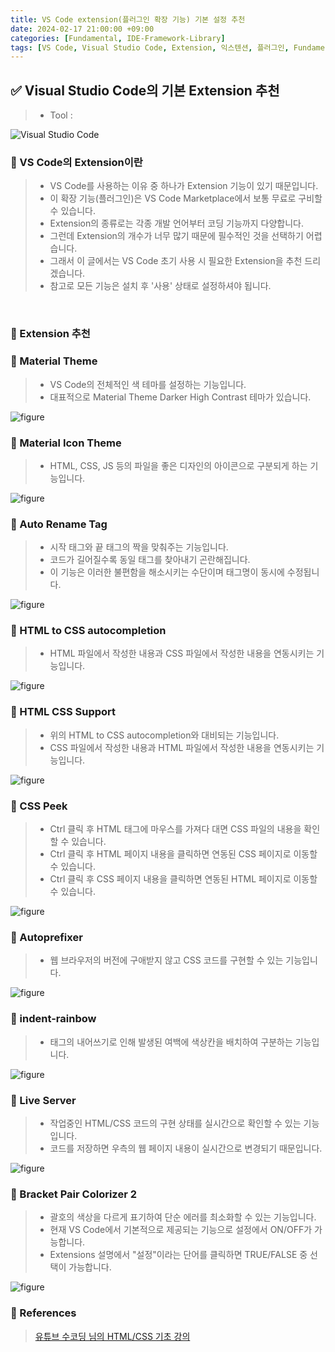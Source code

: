 ```yaml
---
title: VS Code extension(플러그인 확장 기능) 기본 설정 추천
date: 2024-02-17 21:00:00 +09:00
categories: [Fundamental, IDE-Framework-Library]
tags: [VS Code, Visual Studio Code, Extension, 익스텐션, 플러그인, Fundamental, VS Code Extension]
---
```


<!-- 2024-02-18 글 작성 시작; 2024-02-18 페이지 호출 검토 완료 -->
## ✅ Visual Studio Code의 기본 Extension 추천
> - Tool :  
<img alt="Visual Studio Code" src="https://img.shields.io/badge/-Visual_Studio_Code-007ACC?style=flat-square&logo=visual-studio-code&logoColor=white" />

<br>

### 🔔 VS Code의 Extension이란
> - VS Code를 사용하는 이유 중 하나가 Extension 기능이 있기 때문입니다.
> - 이 확장 기능(플러그인)은 VS Code Marketplace에서 보통 무료로 구비할 수 있습니다.
> - Extension의 종류로는 각종 개발 언어부터 코딩 기능까지 다양합니다.
> - 그런데 Extension의 개수가 너무 많기 때문에 필수적인 것을 선택하기 어렵습니다.
> - 그래서 이 글에서는 VS Code 초기 사용 시 필요한 Extension을 추천 드리겠습니다.
> - 참고로 모든 기능은 설치 후 '사용' 상태로 설정하셔야 됩니다.

<br>

### 🔔 Extension 추천
### 📌 Material Theme
> - VS Code의 전체적인 색 테마를 설정하는 기능입니다.
> - 대표적으로 Material Theme Darker High Contrast 테마가 있습니다.

<img src="https://github.com/Kim-src/Images/assets/150884526/d2da29b7-163c-4aec-8d39-5bf5847adb89" class="img" alt="figure">

### 📌 Material Icon Theme
> - HTML, CSS, JS 등의 파일을 좋은 디자인의 아이콘으로 구분되게 하는 기능입니다.

<img src="https://github.com/Kim-src/Images/assets/150884526/77f002f0-20dc-4468-9c28-83a2635c8c80" class="img" alt="figure">

### 📌 Auto Rename Tag
> - 시작 태그와 끝 태그의 짝을 맞춰주는 기능입니다.
> - 코드가 길어질수록 동일 태그를 찾아내기 곤란해집니다.
> - 이 기능은 이러한 불편함을 해소시키는 수단이며 태그명이 동시에 수정됩니다.

<img src="https://github.com/Kim-src/Images/assets/150884526/038cc0ce-23ca-4c36-a3f2-90308820b697" class="img" alt="figure">

### 📌 HTML to CSS autocompletion
> - HTML 파일에서 작성한 내용과 CSS 파일에서 작성한 내용을 연동시키는 기능입니다.

<img src="https://github.com/Kim-src/Images/assets/150884526/b2a9f5bb-d026-457f-b874-26b571c16443" class="img" alt="figure">

### 📌 HTML CSS Support
> - 위의 HTML to CSS autocompletion와 대비되는 기능입니다.
> - CSS 파일에서 작성한 내용과 HTML 파일에서 작성한 내용을 연동시키는 기능입니다.

<img src="https://github.com/Kim-src/Images/assets/150884526/3799e86e-54b1-4967-ab0f-16af1f0b7510" class="img" alt="figure">

### 📌 CSS Peek
> - Ctrl 클릭 후 HTML 태그에 마우스를 가져다 대면 CSS 파일의 내용을 확인할 수 있습니다.
> - Ctrl 클릭 후 HTML 페이지 내용을 클릭하면 연동된 CSS 페이지로 이동할 수 있습니다.
> - Ctrl 클릭 후 CSS 페이지 내용을 클릭하면 연동된 HTML 페이지로 이동할 수 있습니다.

<img src="https://github.com/Kim-src/Images/assets/150884526/7cf29995-c451-4b7c-a9f1-41d50834ee04" class="img" alt="figure">

### 📌 Autoprefixer
> - 웹 브라우저의 버전에 구애받지 않고 CSS 코드를 구현할 수 있는 기능입니다.

<img src="https://github.com/Kim-src/Images/assets/150884526/d3fda206-ee9a-4f2f-b4f3-ded0de074b00" class="img" alt="figure">

### 📌 indent-rainbow
> - 태그의 내어쓰기로 인해 발생된 여백에 색상칸을 배치하여 구분하는 기능입니다.

<img src="https://github.com/Kim-src/Images/assets/150884526/70088155-15ed-4228-8067-385f8c0aceed" class="img" alt="figure">

### 📌 Live Server
> - 작업중인 HTML/CSS 코드의 구현 상태를 실시간으로 확인할 수 있는 기능입니다.
> - 코드를 저장하면 우측의 웹 페이지 내용이 실시간으로 변경되기 때문입니다.

<img src="https://github.com/Kim-src/Images/assets/150884526/a32da379-21d7-48ab-b97c-1417abd80fe0" class="img" alt="figure">

### 📌 Bracket Pair Colorizer 2
> - 괄호의 색상을 다르게 표기하여 단순 에러를 최소화할 수 있는 기능입니다.
> - 현재 VS Code에서 기본적으로 제공되는 기능으로 설정에서 ON/OFF가 가능합니다.
> - Extensions 설명에서 "설정"이라는 단어를 클릭하면 TRUE/FALSE 중 선택이 가능합니다.

<img src="https://github.com/Kim-src/Images/assets/150884526/73b0d951-20b2-4ddf-947f-f7977ab2b4ae" class="img" alt="figure">

<br>

### 🎁 References
> <a href="https://www.youtube.com/playlist?list=PL-eeIUD86IjQuP9iDbQn_1eMHlPB_qdgY">유튜브 수코딩 님의 HTML/CSS 기초 강의</a>

<br>
<br>
<br>
